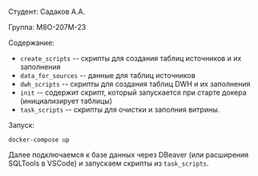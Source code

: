 Студент: Садаков А.А.

Группа: М8О-207М-23

Содержание:
- `create_scripts` -- скрипты для создания таблиц источников и их заполнения
- `data_for_sources` -- данные для таблиц источников
- `dwh_scripts` -- скрипты для создания таблиц DWH и их заполнения
- `init` -- содержит скрипт, который запускается при старте докера (инициализирует таблицы)
- `task_scripts` -- скрипты для очистки и заполния витрины.

Запуск:

`docker-compose up`

Далее подключаемся к базе данных через DBeaver (или расширения SQLTools в VSCode) и запускаем скрипты из `task_scripts`.
